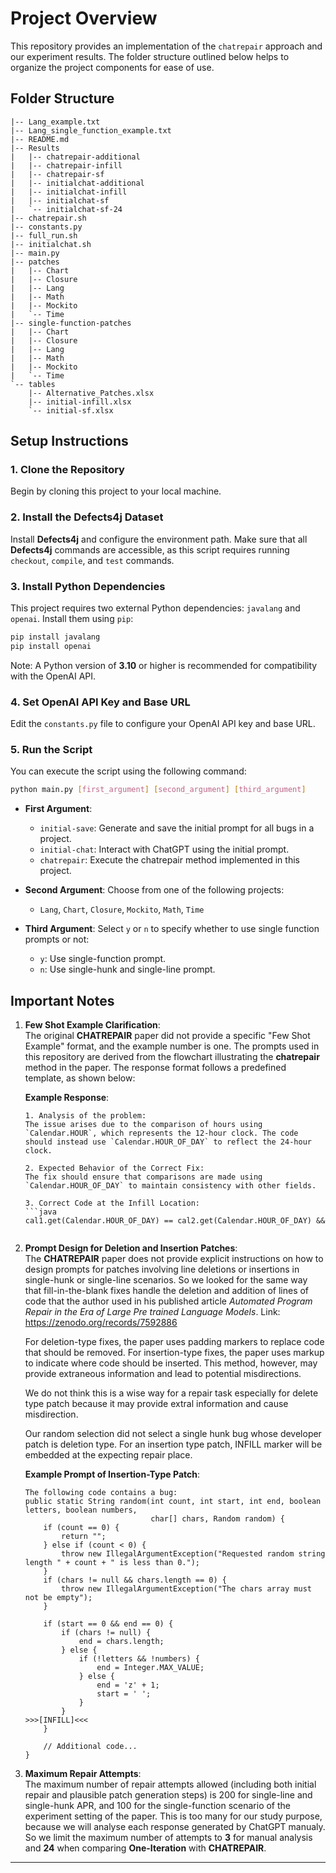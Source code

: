 # Project Overview
This repository provides an implementation of the `chatrepair` approach and our experiment results. The folder structure outlined below helps to organize the project components for ease of use.

## Folder Structure

```plaintext
|-- Lang_example.txt 
|-- Lang_single_function_example.txt
|-- README.md
|-- Results
|   |-- chatrepair-additional
|   |-- chatrepair-infill
|   |-- chatrepair-sf
|   |-- initialchat-additional
|   |-- initialchat-infill
|   |-- initialchat-sf
|   `-- initialchat-sf-24
|-- chatrepair.sh
|-- constants.py
|-- full_run.sh
|-- initialchat.sh
|-- main.py
|-- patches
|   |-- Chart
|   |-- Closure
|   |-- Lang
|   |-- Math
|   |-- Mockito
|   `-- Time
|-- single-function-patches
|   |-- Chart
|   |-- Closure
|   |-- Lang
|   |-- Math
|   |-- Mockito
|   `-- Time
`-- tables
    |-- Alternative_Patches.xlsx
    |-- initial-infill.xlsx
    `-- initial-sf.xlsx
```

## Setup Instructions

### 1. Clone the Repository

Begin by cloning this project to your local machine.

### 2. Install the Defects4j Dataset

Install **Defects4j** and configure the environment path. Make sure that all **Defects4j** commands are accessible, as this script requires running `checkout`, `compile`, and `test` commands.

### 3. Install Python Dependencies

This project requires two external Python dependencies: `javalang` and `openai`. Install them using `pip`:

```bash
pip install javalang
pip install openai
```

Note: A Python version of **3.10** or higher is recommended for compatibility with the OpenAI API.

### 4. Set OpenAI API Key and Base URL

Edit the `constants.py` file to configure your OpenAI API key and base URL.

### 5. Run the Script

You can execute the script using the following command:

```bash
python main.py [first_argument] [second_argument] [third_argument]
```

- **First Argument**:
    - `initial-save`: Generate and save the initial prompt for all bugs in a project.
    - `initial-chat`: Interact with ChatGPT using the initial prompt.
    - `chatrepair`: Execute the chatrepair method implemented in this project.

- **Second Argument**: Choose from one of the following projects:
    - `Lang`, `Chart`, `Closure`, `Mockito`, `Math`, `Time`

- **Third Argument**: Select `y` or `n` to specify whether to use single function prompts or not:
    - `y`: Use single-function prompt.
    - `n`: Use single-hunk and single-line prompt.

## Important Notes

1. **Few Shot Example Clarification**:  
   The original **CHATREPAIR** paper did not provide a specific "Few Shot Example" format, and the example number is one. The prompts used in this repository are derived from the flowchart illustrating the **chatrepair** method in the paper. The response format follows a predefined template, as shown below:

   **Example Response**:

   ```plaintext
   1. Analysis of the problem:
   The issue arises due to the comparison of hours using `Calendar.HOUR`, which represents the 12-hour clock. The code should instead use `Calendar.HOUR_OF_DAY` to reflect the 24-hour clock.

   2. Expected Behavior of the Correct Fix:
   The fix should ensure that comparisons are made using `Calendar.HOUR_OF_DAY` to maintain consistency with other fields.

   3. Correct Code at the Infill Location:
   ```java
   cal1.get(Calendar.HOUR_OF_DAY) == cal2.get(Calendar.HOUR_OF_DAY) &&
   ```
   ```

2. **Prompt Design for Deletion and Insertion Patches**:  
   The **CHATREPAIR** paper does not provide explicit instructions on how to design prompts for patches involving line deletions or insertions in single-hunk or single-line scenarios. So we looked for the same way that fill-in-the-blank fixes handle the deletion and addition of lines of code that the author used in his published article *Automated Program Repair in the Era of Large Pre trained Language Models*. Link: https://zenodo.org/records/7592886
   
   For deletion-type fixes, the paper uses padding markers to replace code that should be removed. For insertion-type fixes, the paper uses markup to indicate where code should be inserted. This method, however, may provide extraneous information and lead to potential misdirections.

   We do not think this is a wise way for a repair task especially for delete type patch because it may provide extral information and cause misdirection.  
   
   Our random selection did not select a single hunk bug whose developer patch is deletion type.
   For an insertion type patch, INFILL marker will be embedded at the expecting repair place. 

   **Example Prompt of Insertion-Type Patch**:

   ```plaintext
   The following code contains a bug:
   public static String random(int count, int start, int end, boolean letters, boolean numbers,
                               char[] chars, Random random) {
       if (count == 0) {
           return "";
       } else if (count < 0) {
           throw new IllegalArgumentException("Requested random string length " + count + " is less than 0.");
       }
       if (chars != null && chars.length == 0) {
           throw new IllegalArgumentException("The chars array must not be empty");
       }

       if (start == 0 && end == 0) {
           if (chars != null) {
               end = chars.length;
           } else {
               if (!letters && !numbers) {
                   end = Integer.MAX_VALUE;
               } else {
                   end = 'z' + 1;
                   start = ' ';                
               }
           }
   >>>[INFILL]<<<
       }

       // Additional code...
   }
   ```

3. **Maximum Repair Attempts**:  
The maximum number of repair attempts allowed (including both initial repair and plausible patch generation steps) is 200 for single-line and single-hunk APR, and 100 for the single-function scenario of the experiment setting of the paper. 
This is too many for our study purpose, because we will analyse each response generated by ChatGPT manualy. So we limit the maximum number of attempts to **3** for manual analysis and **24** when comparing **One-Iteration** with **CHATREPAIR**.

---
